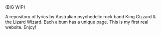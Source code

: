 (BIG WIP)

A repository of lyrics by Australian psychedelic rock band King Gizzard & the Lizard Wizard. Each album has a unique page. This is my first real website. Enjoy!
